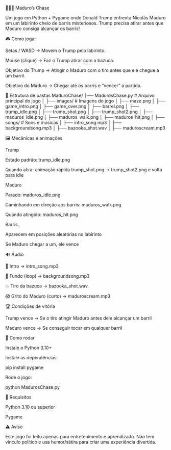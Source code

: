 🏃‍♂️💥 Maduro’s Chase

Um jogo em Python + Pygame onde Donald Trump enfrenta Nicolás Maduro em um labirinto cheio de barris misteriosos.
Trump precisa atirar antes que Maduro consiga alcançar os barris!

🎮 Como jogar

Setas / WASD → Movem o Trump pelo labirinto.

Mouse (clique) → Faz o Trump atirar com a bazuca.

Objetivo do Trump → Atingir o Maduro com o tiro antes que ele chegue a um barril.

Objetivo do Maduro → Chegar até os barris e “vencer” a partida.

📂 Estrutura de pastas
MaduroChase/
│── MadurosChase.py        # Arquivo principal do jogo
│
├── images/                # Imagens do jogo
│   ├── maze.png
│   ├── game_intro.png
│   ├── game_over.png
│   ├── barrel.png
│   ├── trump_idle.png
│   ├── trump_shot.png
│   ├── trump_shot2.png
│   ├── maduros_idle.png
│   ├── maduros_walk.png
│   ├── maduros_hit.png
│
├── songs/                 # Sons e músicas
│   ├── intro_song.mp3
│   ├── backgroundsong.mp3
│   ├── bazooka_shot.wav
│   ├── maduroscream.mp3

🖼️ Mecânicas e animações

Trump

Estado padrão: trump_idle.png

Quando atira: animação rápida trump_shot.png → trump_shot2.png e volta para idle

Maduro

Parado: maduros_idle.png

Caminhando em direção aos barris: maduros_walk.png

Quando atingido: maduros_hit.png

Barris

Aparecem em posições aleatórias no labirinto

Se Maduro chegar a um, ele vence

🔊 Áudio

🎵 Intro → intro_song.mp3

🎵 Fundo (loop) → backgroundsong.mp3

💥 Tiro da bazuca → bazooka_shot.wav

😱 Grito do Maduro (curto) → maduroscream.mp3

🏆 Condições de vitória

Trump vence → Se o tiro atingir Maduro antes dele alcançar um barril

Maduro vence → Se conseguir tocar em qualquer barril

🚀 Como rodar

Instale o Python 3.10+

Instale as dependências:

pip install pygame


Rode o jogo:

python MadurosChase.py

📌 Requisitos

Python 3.10 ou superior

Pygame

⚠️ Aviso

Este jogo foi feito apenas para entretenimento e aprendizado.
Não tem vínculo político e usa humor/sátira para criar uma experiência divertida.
